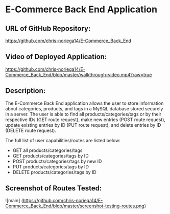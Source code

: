 # E-Commerce Back End Application

## URL of GitHub Repository: 

https://github.com/chris-noriega14/E-Commerce_Back_End

## Video of Deployed Application: 

https://github.com/chris-noriega14/E-Commerce_Back_End/blob/master/walkthrough-video.mp4?raw=true

## Description: 

The E-Commerce Back End application allows the user to store information about categories, products, and tags in a MySQL database stored securely in a server. The user is able to find all products/categories/tags or by their respective IDs (GET route request), make new entries (POST route request), update existing entries by ID (PUT route request), and delete entries by ID (DELETE route request). 

The full list of user capabilities/routes are listed below:

* GET all products/categories/tags
* GET products/categories/tags by ID
* POST products/categories/tags by new ID
* PUT products/categories/tags by ID
* DELETE products/categories/tags by ID

## Screenshot of Routes Tested:

![main] (https://github.com/chris-noriega14/E-Commerce_Back_End/blob/master/screenshot-testing-routes.png)
